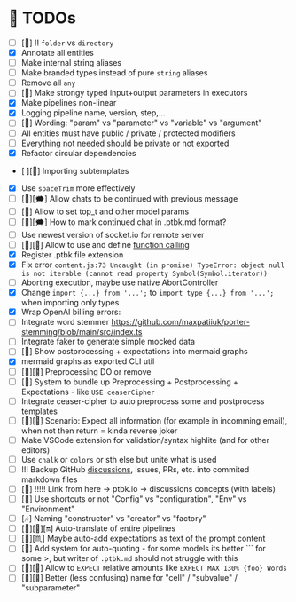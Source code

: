 # 🎯 TODOs

-   [ ] [🧠] !! `folder` vs `directory`
-   [x] Annotate all entities
-   [ ] Make internal string aliases
-   [ ] Make branded types instead of pure `string` aliases
-   [ ] Remove all `any`
-   [ ] [👧] Make strongy typed input+output parameters in executors
-   [x] Make pipelines non-linear
-   [x] Logging pipeline name, version, step,...
-   [ ] [🧠] Wording: "param" vs "parameter" vs "variable" vs "argument"
-   [ ] All entities must have public / private / protected modifiers
-   [ ] Everything not needed should be private or not exported
-   [x] Refactor circular dependencies
-   [ ][🍓] Importing subtemplates
-   [x] Use `spaceTrim` more effectively
-   [ ] [🍓][🗯] Allow chats to be continued with previous message
-   [ ] [🍓] Allow to set top_t and other model params
-   [ ] [🧠][🗯] How to mark continued chat in .ptbk.md format?
-   [ ] Use newest version of socket.io for remote server
-   [ ] [🍓][🧠] Allow to use and define [function calling](https://platform.openai.com/docs/guides/gpt/function-calling)
-   [x] Register .ptbk file extension
-   [x] Fix error `content.js:73 Uncaught (in promise) TypeError: object null is not iterable (cannot read property Symbol(Symbol.iterator))`
-   [ ] Aborting execution, maybe use native AbortController
-   [x] Change `import {...} from '...';` to `import type {...} from '...';` when importing only types
-   [x] Wrap OpenAI billing errors:
-   [ ] Integrate word stemmer https://github.com/maxpatiiuk/porter-stemming/blob/main/src/index.ts
-   [ ] Integrate faker to generate simple mocked data
-   [ ] [🍓] Show postprocessing + expectations into mermaid graphs
-   [x] mermaid graphs as exported CLI util
-   [ ] [🍓][🧠] Preprocessing DO or remove
-   [ ] [🍓] System to bundle up Preprocessing + Postprocessing + Expectations - like `USE ceaserCipher`
-   [ ] Integrate ceaser-cipher to auto preprocess some and postprocess templates
-   [ ] [🍓][🧠] Scenario: Expect all information (for example in incomming email), when not then return = kinda reverse joker
-   [ ] Make VSCode extension for validation/syntax highlite (and for other editors)
-   [ ] Use `chalk` or `colors` or sth else but unite what is used
-   [ ] !!! Backup GitHub [discussions](https://github.com/webgptorg/promptbook/discussions/), issues, PRs, etc. into commited markdown files
-   [ ] [🍍] !!!!! Link from here -> ptbk.io -> discussions concepts (with labels)
-   [ ] [🍛] Use shortcuts or not "Config" vs "configuration", "Env" vs "Environment"
-   [ ] [🎶] Naming "constructor" vs "creator" vs "factory"
-   [ ] [🍓][🧠][🔛] Auto-translate of entire pipelines
-   [ ] [🍓][♏] Maybe auto-add expectations as text of the prompt content
-   [ ] [🍓] Add system for auto-quoting - for some models its better \`\`\` for some >, but writer of `.ptbk.md` should not struggle with this
-   [ ] [🍓][🍋] Allow to `EXPECT` relative amounts like `EXPECT MAX 130% {foo} Words`
-   [ ] [🧠][🦥] Better (less confusing) name for "cell" / "subvalue" / "subparameter"
